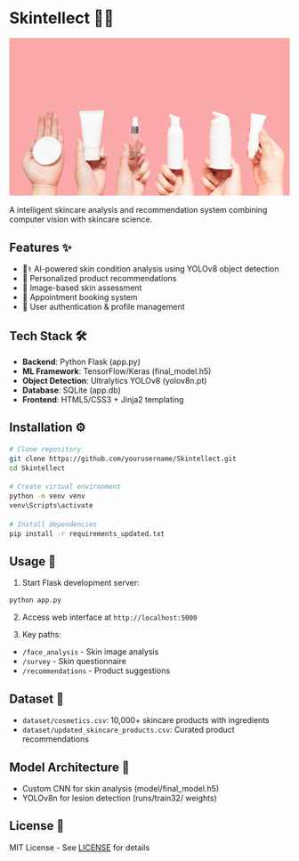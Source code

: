 # Skintellect 🧬✨

![Project Banner](static/assets/bg.webp)

A intelligent skincare analysis and recommendation system combining computer vision with skincare science.

## Features ✨
- 🧑⚕️ AI-powered skin condition analysis using YOLOv8 object detection
- 💄 Personalized product recommendations
- 📸 Image-based skin assessment
- 📅 Appointment booking system
- 👤 User authentication & profile management

## Tech Stack 🛠️
- **Backend**: Python Flask (app.py)
- **ML Framework**: TensorFlow/Keras (final_model.h5)
- **Object Detection**: Ultralytics YOLOv8 (yolov8n.pt)
- **Database**: SQLite (app.db)
- **Frontend**: HTML5/CSS3 + Jinja2 templating

## Installation ⚙️

```bash
# Clone repository
git clone https://github.com/yourusername/Skintellect.git
cd Skintellect

# Create virtual environment
python -m venv venv
venv\Scripts\activate

# Install dependencies
pip install -r requirements_updated.txt
```

## Usage 🚀

1. Start Flask development server:
```bash
python app.py
```

2. Access web interface at `http://localhost:5000`

3. Key paths:
- `/face_analysis` - Skin image analysis
- `/survey` - Skin questionnaire
- `/recommendations` - Product suggestions

## Dataset 🔢
- `dataset/cosmetics.csv`: 10,000+ skincare products with ingredients
- `dataset/updated_skincare_products.csv`: Curated product recommendations

## Model Architecture 🧠
- Custom CNN for skin analysis (model/final_model.h5)
- YOLOv8n for lesion detection (runs/train32/ weights)

## License 📄
MIT License - See [LICENSE](LICENSE) for details